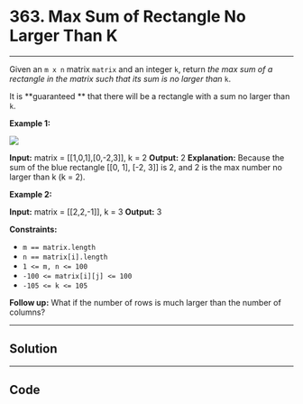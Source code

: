 # 363. Max Sum of Rectangle No Larger Than K

---

Given an `m x n` matrix `matrix` and an integer `k`, return _the max sum of a rectangle in the matrix such that its sum is no larger than_ `k`.

It is **guaranteed ** that there will be a rectangle with a sum no larger than `k`.

 

**Example 1:**

![](https://assets.leetcode.com/uploads/2021/03/18/sum-grid.jpg)


**Input:** matrix = [[1,0,1],[0,-2,3]], k = 2
**Output:** 2
**Explanation:** Because the sum of the blue rectangle [[0, 1], [-2, 3]] is 2, and 2 is the max number no larger than k (k = 2).


**Example 2:**


**Input:** matrix = [[2,2,-1]], k = 3
**Output:** 3


 

**Constraints:**

  * `m == matrix.length`
  * `n == matrix[i].length`
  * `1 <= m, n <= 100`
  * `-100 <= matrix[i][j] <= 100`
  * `-105 <= k <= 105`



 

**Follow up:** What if the number of rows is much larger than the number of columns?

---

## Solution



---

## Code
```python


```